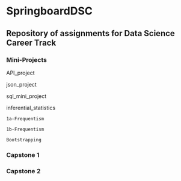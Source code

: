 # SpringboardDSC
## Repository of assignments for Data Science Career Track

### Mini-Projects

  API_project
  
  json_project
  
  sql_mini_project
  
  inferential_statistics
  
    1a-Frequentism
    
    1b-Frequentism
    
    Bootstrapping
  
### Capstone 1

### Capstone 2


